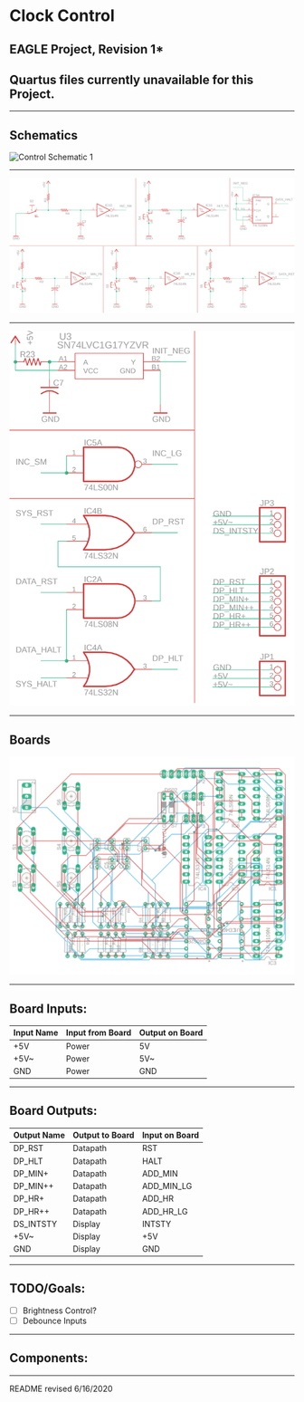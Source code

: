 # Clock Control

## EAGLE Project, Revision 1*
## Quartus files currently unavailable for this Project.

---

## Schematics

![Control Schematic 1](images/control_sch_rev1_muxesi_light.png)

---

![Control Schematic 2](images/control_sch_rev1_switches_light.png)

---

![Control Schematic 3](images/control_sch_rev1_misc_light.png)

---

## Boards

![Control Board 1](images/control_brd_rev1_full_light.png)

---

## Board Inputs:

| Input Name | Input from Board | Output on Board |
| --- | --- | --- |
| +5V | Power | 5V |
| +5V~ | Power | 5V~ |
| GND | Power | GND |

---

## Board Outputs:

| Output Name | Output to Board | Input on Board |
| --- | --- | --- |
| DP_RST | Datapath | RST |
| DP_HLT | Datapath | HALT |
| DP_MIN+ | Datapath | ADD_MIN |
| DP_MIN++ | Datapath | ADD_MIN_LG |
| DP_HR+ | Datapath | ADD_HR |
| DP_HR++ | Datapath | ADD_HR_LG |
| DS_INTSTY | Display | INTSTY |
| +5V~ | Display | +5V |
| GND | Display | GND |

---

## TODO/Goals:
- [ ] Brightness Control?
- [ ] Debounce Inputs 

---

## Components:

---

README revised 6/16/2020

